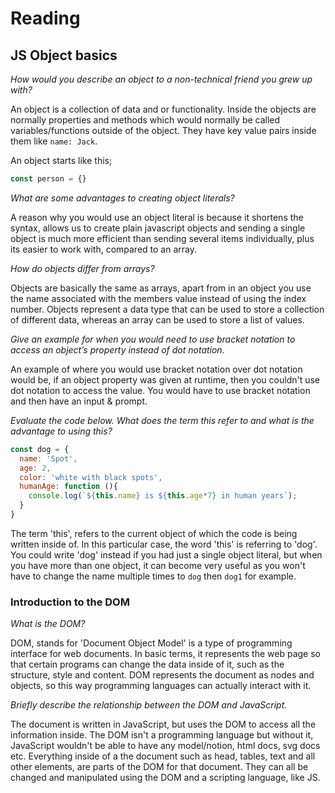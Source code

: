 # Reading

## JS Object basics

*How would you describe an object to a non-technical friend you grew up with?*

An object is a collection of data and or functionality. Inside the objects are normally properties and methods which would normally be called variables/functions outside of the object. They have key value pairs inside them like `name: Jack`.

An object starts like this;

```js
const person = {}
```

*What are some advantages to creating object literals?*

A reason why you would use an object literal is because it shortens the syntax, allows us to create plain javascript objects and sending a single object is much more efficient than sending several items individually, plus its easier to work with, compared to an array.

*How do objects differ from arrays?*

Objects are basically the same as arrays, apart from in an object you use the name associated with the members value instead of using the index number. Objects represent a data type that can be used to store a collection of different data, whereas an array can be used to store a list of values.

*Give an example for when you would need to use bracket notation to access an object’s property instead of dot notation.*

An example of where you would use bracket notation over dot notation would be, if an object property was given at runtime, then you couldn't use dot notation to access the value. You would have to use bracket notation and then have an input & prompt.

*Evaluate the code below. What does the term this refer to and what is the advantage to using this?*

```js
const dog = {
  name: 'Spot',
  age: 2,
  color: 'white with black spots',
  humanAge: function (){
    console.log(`${this.name} is ${this.age*7} in human years`);
  }
}
```

The term 'this', refers to the current object of which the code is being written inside of. In this particular case, the word 'this' is referring to 'dog'. You could write 'dog' instead if you had just a single object literal, but when you have more than one object, it can become very useful as you won't have to change the name multiple times to `dog` then `dog1` for example.

### Introduction to the DOM

*What is the DOM?*

DOM, stands for 'Document Object Model' is a type of programming interface for web documents. In basic terms, it represents the web page  so that certain programs can change the data inside of it, such as the structure, style and content. DOM represents the document as nodes and objects, so this way programming languages can actually interact with it.

*Briefly describe the relationship between the DOM and JavaScript.*

The document is written in JavaScript, but uses the DOM to access all the information inside. The DOM isn't a programming language but without it, JavaScript wouldn't be able to have any model/notion, html docs, svg docs etc. Everything inside of a the document such as head, tables, text and all other elements, are parts of the DOM for that document. They can all be changed and manipulated using the DOM and a scripting language, like JS.



